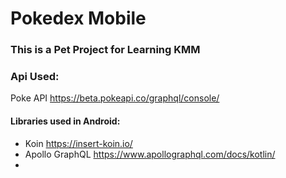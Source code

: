 # Pokedex Mobile


### This is a Pet Project for Learning KMM 

### Api Used:
Poke API https://beta.pokeapi.co/graphql/console/

#### Libraries used in Android:
- Koin https://insert-koin.io/
- Apollo GraphQL https://www.apollographql.com/docs/kotlin/
- 

